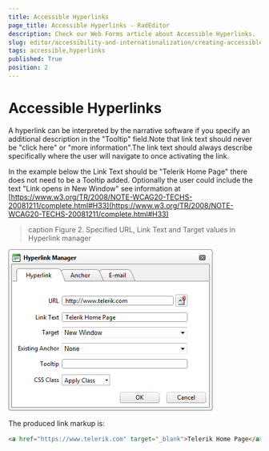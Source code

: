 ```yaml
---
title: Accessible Hyperlinks
page_title: Accessible Hyperlinks - RadEditor
description: Check our Web Forms article about Accessible Hyperlinks.
slug: editor/accessibility-and-internationalization/creating-accessible-content/accessible-hyperlinks
tags: accessible,hyperlinks
published: True
position: 2
---
```


# Accessible Hyperlinks

A hyperlink can be interpreted by the narrative software if you specify an additional description in the "Tooltip" field.Note that link text should never be "click here" or "more information".The link text should always describe specifically where the user will navigate to once activating the link.

In the example below the Link Text should be "Telerik Home Page" there does not need to be a Tooltip added. Optionally the user could include the text "Link opens in New Window" see information at [https://www.w3.org/TR/2008/NOTE-WCAG20-TECHS-20081211/complete.html#H33](https://www.w3.org/TR/2008/NOTE-WCAG20-TECHS-20081211/complete.html#H33)

>caption Figure 2. Specified URL, Link Text and Target values in Hyperlink manager

![Create Accessible Links](images/editor-createaccessiblelinks.png)

The produced link markup is:

````HTML
<a href="https://www.telerik.com" target="_blank">Telerik Home Page</a>	          
````


